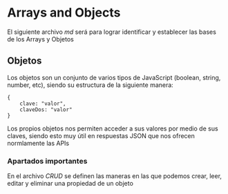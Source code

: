 # Arrays and Objects

El siguiente archivo _md_ será para lograr identificar y establecer las bases de los Arrays y Objetos

## Objetos

Los objetos son un conjunto de varios tipos de JavaScript (boolean, string, number, etc), siendo su estructura de la siguiente manera:

```
{
    clave: "valor",
    claveDos: "valor"
}
```

Los propios objetos nos permiten acceder a sus valores por medio de sus claves, siendo esto muy útil en respuestas JSON que nos ofrecen normlamente las APIs

### Apartados importantes

En el archivo _CRUD_ se definen las maneras en las que podemos crear, leer, editar y eliminar una propiedad de un objeto
